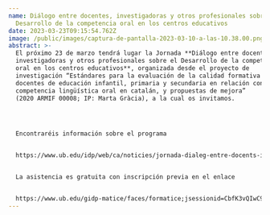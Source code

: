 ```yaml
---
name: Diálogo entre docentes, investigadoras y otros profesionales sobre el
  Desarrollo de la competencia oral en los centros educativos
date: 2023-03-23T09:15:54.762Z
image: /public/images/captura-de-pantalla-2023-03-10-a-las-10.38.00.png
abstract: >-
  El próximo 23 de marzo tendrá lugar la Jornada **Diálogo entre docentes,
  investigadoras y otros profesionales sobre el Desarrollo de la competencia
  oral en los centros educativos**, organizada desde el proyecto de
  investigación “Estándares para la evaluación de la calidad formativa de los
  docentes de educación infantil, primaria y secundaria en relación con la
  competencia lingüística oral en catalán, y propuestas de mejora”
  (2020 ARMIF 00008; IP: Marta Gràcia), a la cual os invitamos.




  Encontraréis información sobre el programa 


  https://www.ub.edu/idp/web/ca/noticies/jornada-dialeg-entre-docents-investigadores-i-altres-professionals-sobre-el


  La asistencia es gratuita con inscripción previa en el enlace 


  https://www.ub.edu/gidp-matice/faces/formatice;jsessionid=CbfK3vQIwC9F0GzTFTCpHgcpBt9m96RDMjhLtTdPnG6t168fZUR_!45960688?curs=56473
---
```

